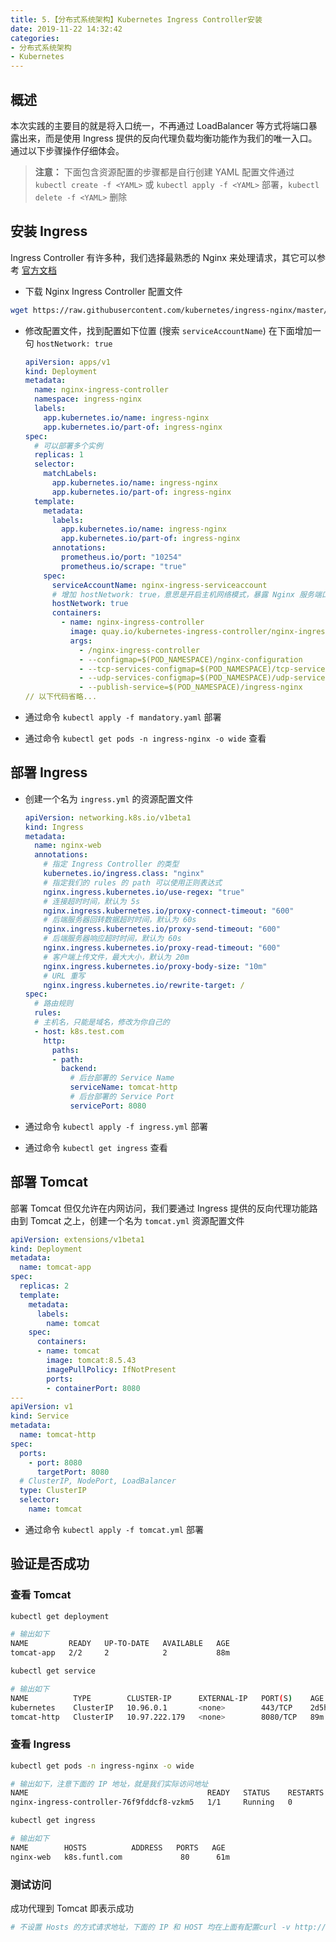 ```yaml
---
title: 5.【分布式系统架构】Kubernetes Ingress Controller安装
date: 2019-11-22 14:32:42
categories: 
- 分布式系统架构
- Kubernetes
---
```

## 概述

本次实践的主要目的就是将入口统一，不再通过 LoadBalancer 等方式将端口暴露出来，而是使用 Ingress 提供的反向代理负载均衡功能作为我们的唯一入口。通过以下步骤操作仔细体会。

> **注意：** 下面包含资源配置的步骤都是自行创建 YAML 配置文件通过 `kubectl create -f <YAML>` 或 `kubectl apply -f <YAML>` 部署，`kubectl delete -f <YAML>` 删除

## 安装 Ingress

Ingress Controller 有许多种，我们选择最熟悉的 Nginx 来处理请求，其它可以参考 [官方文档](http://www.qfdmy.com/wp-content/themes/quanbaike/go.php?url=aHR0cHM6Ly9rdWJlcm5ldGVzLmlvL2RvY3MvY29uY2VwdHMvc2VydmljZXMtbmV0d29ya2luZy9pbmdyZXNzLWNvbnRyb2xsZXJzLw==)

- 下载 Nginx Ingress Controller 配置文件

```bash
wget https://raw.githubusercontent.com/kubernetes/ingress-nginx/master/deploy/static/mandatory.yaml
```

- 修改配置文件，找到配置如下位置 (搜索 `serviceAccountName`) 在下面增加一句 `hostNetwork: true`

  ```yaml
  apiVersion: apps/v1
  kind: Deployment
  metadata:
    name: nginx-ingress-controller
    namespace: ingress-nginx
    labels:
      app.kubernetes.io/name: ingress-nginx
      app.kubernetes.io/part-of: ingress-nginx
  spec:
    # 可以部署多个实例
    replicas: 1
    selector:
      matchLabels:
        app.kubernetes.io/name: ingress-nginx
        app.kubernetes.io/part-of: ingress-nginx
    template:
      metadata:
        labels:
          app.kubernetes.io/name: ingress-nginx
          app.kubernetes.io/part-of: ingress-nginx
        annotations:
          prometheus.io/port: "10254"
          prometheus.io/scrape: "true"
      spec:
        serviceAccountName: nginx-ingress-serviceaccount
        # 增加 hostNetwork: true，意思是开启主机网络模式，暴露 Nginx 服务端口 80
        hostNetwork: true
        containers:
          - name: nginx-ingress-controller
            image: quay.io/kubernetes-ingress-controller/nginx-ingress-controller:0.24.1
            args:
              - /nginx-ingress-controller
              - --configmap=$(POD_NAMESPACE)/nginx-configuration
              - --tcp-services-configmap=$(POD_NAMESPACE)/tcp-services
              - --udp-services-configmap=$(POD_NAMESPACE)/udp-services
              - --publish-service=$(POD_NAMESPACE)/ingress-nginx
  // 以下代码省略...
  ```

- 通过命令 `kubectl apply -f mandatory.yaml` 部署

- 通过命令 `kubectl get pods -n ingress-nginx -o wide` 查看

## 部署 Ingress

- 创建一个名为 `ingress.yml` 的资源配置文件

  ```yaml
  apiVersion: networking.k8s.io/v1beta1
  kind: Ingress
  metadata:
    name: nginx-web
    annotations:
      # 指定 Ingress Controller 的类型
      kubernetes.io/ingress.class: "nginx"
      # 指定我们的 rules 的 path 可以使用正则表达式
      nginx.ingress.kubernetes.io/use-regex: "true"
      # 连接超时时间，默认为 5s
      nginx.ingress.kubernetes.io/proxy-connect-timeout: "600"
      # 后端服务器回转数据超时时间，默认为 60s
      nginx.ingress.kubernetes.io/proxy-send-timeout: "600"
      # 后端服务器响应超时时间，默认为 60s
      nginx.ingress.kubernetes.io/proxy-read-timeout: "600"
      # 客户端上传文件，最大大小，默认为 20m
      nginx.ingress.kubernetes.io/proxy-body-size: "10m"
      # URL 重写
      nginx.ingress.kubernetes.io/rewrite-target: /
  spec:
    # 路由规则
    rules:
    # 主机名，只能是域名，修改为你自己的
    - host: k8s.test.com
      http:
        paths:
        - path:
          backend:
            # 后台部署的 Service Name
            serviceName: tomcat-http
            # 后台部署的 Service Port
            servicePort: 8080
  ```

- 通过命令 `kubectl apply -f ingress.yml` 部署
- 通过命令 `kubectl get ingress` 查看

## 部署 Tomcat

部署 Tomcat 但仅允许在内网访问，我们要通过 Ingress 提供的反向代理功能路由到 Tomcat 之上，创建一个名为 `tomcat.yml` 资源配置文件

```yaml
apiVersion: extensions/v1beta1
kind: Deployment
metadata:
  name: tomcat-app
spec:
  replicas: 2
  template:
    metadata:
      labels:
        name: tomcat
    spec:
      containers:
      - name: tomcat
        image: tomcat:8.5.43
        imagePullPolicy: IfNotPresent
        ports:
        - containerPort: 8080
---
apiVersion: v1
kind: Service
metadata:
  name: tomcat-http
spec:
  ports:
    - port: 8080
      targetPort: 8080
  # ClusterIP, NodePort, LoadBalancer
  type: ClusterIP
  selector:
    name: tomcat
```

- 通过命令 `kubectl apply -f tomcat.yml` 部署

## 验证是否成功

### 查看 Tomcat

```bash
kubectl get deployment

# 输出如下
NAME         READY   UP-TO-DATE   AVAILABLE   AGE
tomcat-app   2/2     2            2           88m
```

```bash
kubectl get service

# 输出如下
NAME          TYPE        CLUSTER-IP      EXTERNAL-IP   PORT(S)    AGE
kubernetes    ClusterIP   10.96.0.1       <none>        443/TCP    2d5h
tomcat-http   ClusterIP   10.97.222.179   <none>        8080/TCP   89m
```

### 查看 Ingress

```bash
kubectl get pods -n ingress-nginx -o wide

# 输出如下，注意下面的 IP 地址，就是我们实际访问地址
NAME                                        READY   STATUS    RESTARTS   AGE   IP                NODE                 NOMINATED NODE   READINESS GATES
nginx-ingress-controller-76f9fddcf8-vzkm5   1/1     Running   0          61m   192.168.141.121   kubernetes-node-02   <none>           <none>
```

```bash
kubectl get ingress

# 输出如下
NAME        HOSTS          ADDRESS   PORTS   AGE
nginx-web   k8s.funtl.com             80      61m
```

### 测试访问

成功代理到 Tomcat 即表示成功

```bash
# 不设置 Hosts 的方式请求地址，下面的 IP 和 HOST 均在上面有配置curl -v http://192.168.141.121 -H 'host: k8s.test.com'
```